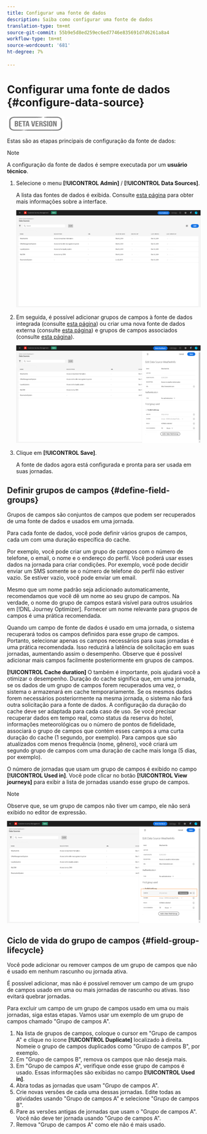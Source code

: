 ```yaml
---
title: Configurar uma fonte de dados
description: Saiba como configurar uma fonte de dados
translation-type: tm+mt
source-git-commit: 55b9e5d8ed259ec6ed7746e835691d7d6261a8a4
workflow-type: tm+mt
source-wordcount: '681'
ht-degree: 7%

---
```


# Configurar uma fonte de dados {#configure-data-source}

![](../assets/do-not-localize/badge.png)

Estas são as etapas principais de configuração da fonte de dados:

>[!NOTE]
>
>A configuração da fonte de dados é sempre executada por um **usuário técnico**.

1. Selecione o menu **[!UICONTROL Admin]** / **[!UICONTROL Data Sources]**.

   A lista das fontes de dados é exibida. Consulte [esta página](../user-interface.md) para obter mais informações sobre a interface.

   ![](../assets/journey18.png)

1. Em seguida, é possível adicionar grupos de campos à fonte de dados integrada (consulte [esta página](../datasource/adobe-experience-platform-data-source.md)) ou criar uma nova fonte de dados externa (consulte [esta página](../datasource/external-data-sources.md)) e grupos de campos associados (consulte [esta página](../datasource/configure-data-sources.md#define-field-groups)).

   ![](../assets/journey23.png)

1. Clique em **[!UICONTROL Save]**.

   A fonte de dados agora está configurada e pronta para ser usada em suas jornadas.

## Definir grupos de campos {#define-field-groups}

Grupos de campos são conjuntos de campos que podem ser recuperados de uma fonte de dados e usados em uma jornada.

Para cada fonte de dados, você pode definir vários grupos de campos, cada um com uma duração específica do cache.

Por exemplo, você pode criar um grupo de campos com o número de telefone, o email, o nome e o endereço do perfil. Você poderá usar esses dados na jornada para criar condições. Por exemplo, você pode decidir enviar um SMS somente se o número de telefone do perfil não estiver vazio. Se estiver vazio, você pode enviar um email.

Mesmo que um nome padrão seja adicionado automaticamente, recomendamos que você dê um nome ao seu grupo de campos. Na verdade, o nome do grupo de campos estará visível para outros usuários em [!DNL Journey Optimizer]. Fornecer um nome relevante para grupos de campos é uma prática recomendada.

Quando um campo de fonte de dados é usado em uma jornada, o sistema recuperará todos os campos definidos para esse grupo de campos. Portanto, selecionar apenas os campos necessários para suas jornadas é uma prática recomendada. Isso reduzirá a latência de solicitação em suas jornadas, aumentando assim o desempenho. Observe que é possível adicionar mais campos facilmente posteriormente em grupos de campos.

**[!UICONTROL Cache duration]** O também é importante, pois ajudará você a otimizar o desempenho. Duração do cache significa que, em uma jornada, se os dados de um grupo de campos forem recuperados uma vez, o sistema o armazenará em cache temporariamente. Se os mesmos dados forem necessários posteriormente na mesma jornada, o sistema não fará outra solicitação para a fonte de dados. A configuração da duração do cache deve ser adaptada para cada caso de uso. Se você precisar recuperar dados em tempo real, como status da reserva do hotel, informações meteorológicas ou o número de pontos de fidelidade, associará o grupo de campos que contém esses campos a uma curta duração do cache (1 segundo, por exemplo). Para campos que são atualizados com menos frequência (nome, gênero), você criará um segundo grupo de campos com uma duração de cache mais longa (5 dias, por exemplo).

O número de jornadas que usam um grupo de campos é exibido no campo **[!UICONTROL Used in]**. Você pode clicar no botão **[!UICONTROL View journeys]** para exibir a lista de jornadas usando esse grupo de campos.

>[!NOTE]
>
>Observe que, se um grupo de campos não tiver um campo, ele não será exibido no editor de expressão.

![](../assets/journey3bis.png)

## Ciclo de vida do grupo de campos {#field-group-lifecycle}

Você pode adicionar ou remover campos de um grupo de campos que não é usado em nenhum rascunho ou jornada ativa.

É possível adicionar, mas não é possível remover um campo de um grupo de campos usado em uma ou mais jornadas de rascunho ou ativas. Isso evitará quebrar jornadas.

Para excluir um campo de um grupo de campos usado em uma ou mais jornadas, siga estas etapas. Vamos usar um exemplo de um grupo de campos chamado &quot;Grupo de campos A&quot;.

1. Na lista de grupos de campos, coloque o cursor em &quot;Grupo de campos A&quot; e clique no ícone **[!UICONTROL Duplicate]** localizado à direita. Nomeie o grupo de campos duplicados como &quot;Grupo de campos B&quot;, por exemplo.
1. Em &quot;Grupo de campos B&quot;, remova os campos que não deseja mais.
1. Em &quot;Grupo de campos A&quot;, verifique onde esse grupo de campos é usado. Essas informações são exibidas no campo **[!UICONTROL Used in]**.
1. Abra todas as jornadas que usam &quot;Grupo de campos A&quot;.
1. Crie novas versões de cada uma dessas jornadas. Edite todas as atividades usando &quot;Grupo de campos A&quot; e selecione &quot;Grupo de campos B&quot;.
1. Pare as versões antigas de jornadas que usam o &quot;Grupo de campos A&quot;. Você não deve ter jornada usando &quot;Grupo de campos A&quot;.
1. Remova &quot;Grupo de campos A&quot; como ele não é mais usado.
